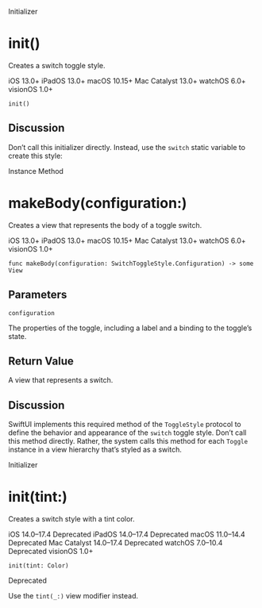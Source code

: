 Initializer

# init()

Creates a switch toggle style.

iOS 13.0+  iPadOS 13.0+  macOS 10.15+  Mac Catalyst 13.0+  watchOS 6.0+
visionOS 1.0+

    
    
    init()

## Discussion

Don’t call this initializer directly. Instead, use the `switch` static
variable to create this style:

Instance Method

# makeBody(configuration:)

Creates a view that represents the body of a toggle switch.

iOS 13.0+  iPadOS 13.0+  macOS 10.15+  Mac Catalyst 13.0+  watchOS 6.0+
visionOS 1.0+

    
    
    func makeBody(configuration: SwitchToggleStyle.Configuration) -> some View
    

##  Parameters

`configuration`

    

The properties of the toggle, including a label and a binding to the toggle’s
state.

## Return Value

A view that represents a switch.

## Discussion

SwiftUI implements this required method of the `ToggleStyle` protocol to
define the behavior and appearance of the `switch` toggle style. Don’t call
this method directly. Rather, the system calls this method for each `Toggle`
instance in a view hierarchy that’s styled as a switch.

Initializer

# init(tint:)

Creates a switch style with a tint color.

iOS 14.0–17.4  Deprecated  iPadOS 14.0–17.4  Deprecated  macOS 11.0–14.4
Deprecated  Mac Catalyst 14.0–17.4  Deprecated  watchOS 7.0–10.4  Deprecated
visionOS 1.0+

    
    
    init(tint: Color)

Deprecated

Use the `tint(_:)` view modifier instead.

